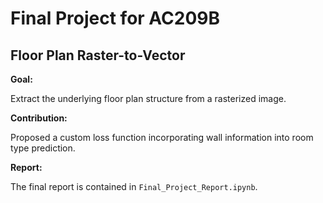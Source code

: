 # Final Project for AC209B
## Floor Plan Raster-to-Vector

**Goal:**

Extract the underlying floor plan structure from a rasterized image.

**Contribution:**

Proposed a custom loss function incorporating wall information into room type prediction.

**Report:**

The final report is contained in `Final_Project_Report.ipynb`.